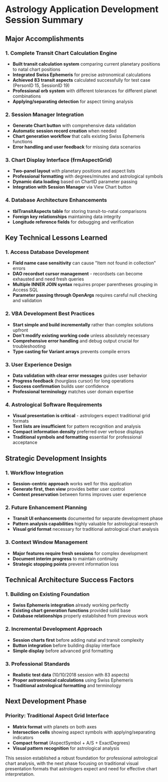 # Astrology Application Development Session Summary

## Major Accomplishments

### 1. Complete Transit Chart Calculation Engine
- **Built transit calculation system** comparing current planetary positions to natal chart positions
- **Integrated Swiss Ephemeris** for precise astronomical calculations
- **Achieved 83 transit aspects** calculated successfully for test case (PersonID 15, SessionID 19)
- **Professional orb system** with different tolerances for different planet combinations
- **Applying/separating detection** for aspect timing analysis

### 2. Session Manager Integration
- **Generate Chart button** with comprehensive data validation
- **Automatic session record creation** when needed
- **Chart generation workflow** that calls existing Swiss Ephemeris functions
- **Error handling and user feedback** for missing data scenarios

### 3. Chart Display Interface (frmAspectGrid)
- **Two-panel layout** with planetary positions and aspect lists
- **Professional formatting** with degrees/minutes and astrological symbols
- **Dynamic data loading** based on ChartID parameter passing
- **Integration with Session Manager** via View Chart button

### 4. Database Architecture Enhancements
- **tblTransitAspects table** for storing transit-to-natal comparisons
- **Foreign key relationships** maintaining data integrity
- **Longitude reference fields** for debugging and verification

## Key Technical Lessons Learned

### 1. Access Database Development
- **Field name case sensitivity** can cause "Item not found in collection" errors
- **DAO recordset cursor management** - recordsets can become exhausted and need fresh queries
- **Multiple INNER JOIN syntax** requires proper parentheses grouping in Access SQL
- **Parameter passing through OpenArgs** requires careful null checking and validation

### 2. VBA Development Best Practices
- **Start simple and build incrementally** rather than complex solutions upfront
- **Don't modify existing working code** unless absolutely necessary
- **Comprehensive error handling** and debug output crucial for troubleshooting
- **Type casting for Variant arrays** prevents compile errors

### 3. User Experience Design
- **Data validation with clear error messages** guides user behavior
- **Progress feedback** (hourglass cursor) for long operations
- **Success confirmation** builds user confidence
- **Professional terminology** matches user domain expertise

### 4. Astrological Software Requirements
- **Visual presentation is critical** - astrologers expect traditional grid formats
- **Text lists are insufficient** for pattern recognition and analysis
- **Compact information density** preferred over verbose displays
- **Traditional symbols and formatting** essential for professional acceptance

## Strategic Development Insights

### 1. Workflow Integration
- **Session-centric approach** works well for this application
- **Generate first, then view** provides better user control
- **Context preservation** between forms improves user experience

### 2. Future Enhancement Planning
- **Transit UI enhancements** documented for separate development phase
- **Pattern analysis capabilities** highly valuable for astrological research
- **Visual grid format** necessary for traditional astrological chart analysis

### 3. Context Window Management
- **Major features require fresh sessions** for complex development
- **Document interim progress** to maintain continuity
- **Strategic stopping points** prevent information loss

## Technical Architecture Success Factors

### 1. Building on Existing Foundation
- **Swiss Ephemeris integration** already working perfectly
- **Existing chart generation functions** provided solid base
- **Database relationships** properly established from previous work

### 2. Incremental Development Approach
- **Session charts first** before adding natal and transit complexity
- **Button integration** before building display interface
- **Simple display** before advanced grid formatting

### 3. Professional Standards
- **Realistic test data** (10/10/2018 session with 83 aspects)
- **Proper astronomical calculations** using Swiss Ephemeris
- **Traditional astrological formatting** and terminology

## Next Development Phase

### Priority: Traditional Aspect Grid Interface
- **Matrix format** with planets on both axes
- **Intersection cells** showing aspect symbols with applying/separating indicators
- **Compact format** (AspectSymbol + A/S + ExactDegrees)
- **Visual pattern recognition** for astrological analysis

This session established a robust foundation for professional astrological chart analysis, with the next phase focusing on traditional visual presentation formats that astrologers expect and need for effective chart interpretation.
